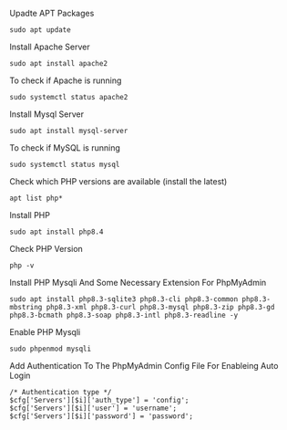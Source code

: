 Upadte APT Packages

    sudo apt update

Install Apache Server

    sudo apt install apache2

To check if Apache is running

    sudo systemctl status apache2

Install Mysql Server

    sudo apt install mysql-server

To check if MySQL is running

    sudo systemctl status mysql

Check which PHP versions are available (install the latest)

    apt list php*

Install PHP

    sudo apt install php8.4

Check PHP Version

    php -v

Install PHP Mysqli And Some Necessary Extension For PhpMyAdmin

    sudo apt install php8.3-sqlite3 php8.3-cli php8.3-common php8.3-mbstring php8.3-xml php8.3-curl php8.3-mysql php8.3-zip php8.3-gd php8.3-bcmath php8.3-soap php8.3-intl php8.3-readline -y

Enable PHP Mysqli

    sudo phpenmod mysqli

Add Authentication To The PhpMyAdmin Config File For Enableing Auto Login

    /* Authentication type */
    $cfg['Servers'][$i]['auth_type'] = 'config';
    $cfg['Servers'][$i]['user'] = 'username';
    $cfg['Servers'][$i]['password'] = 'password';
